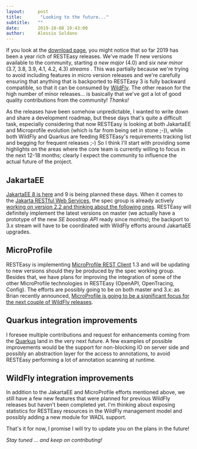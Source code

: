 ```yaml
---
layout:     post
title:       "Looking to the future..."
subtitle:   ""
date:       2019-10-08 19:43:00
author:     Alessio Soldano
---
```

If you look at the [download page](https://resteasy.github.io/downloads.html), you might notice that so far 2019 has been a year rich of RESTEasy releases. We&#39;ve made 
_11_
 new versions available to the community, starting 
_a new major_
 (4.0) and 
_six new minor_
 (3.7, 3.8, 3.9, 4.1, 4.2, 4.3) 
_streams_
. This was partially because we&#39;re trying to avoid including features in micro version releases and we&#39;re carefully ensuring that anything that is backported to RESTEasy 3 is fully backward compatible, so that it can be consumed by [WildFly](https://wildfly.org/). The other reason for the high number of minor releases... is basically that we&#39;ve got a lot of good quality contributions from the community! _Thanks!_

As the releases have been somehow unpredictable, I wanted to write down and share a development roadmap, but these days that&#39;s quite a difficult task, especially considering that now RESTEasy is looking at both JakartaEE and Microprofile evolution (which is far from being set in stone ;-)), while both WildFly and Quarkus are feeding RESTEasy&#39;s requirements tracking list and begging for frequent releases ;-) So I think I&#39;ll start with providing some highlights on the areas where the core team is currently willing to focus in the next 12-18 months; clearly I expect the community to influence the actual future of the project.

## JakartaEE ##

[JakartaEE 8 is here](https://jakarta.ee/release/) and 9 is being planned these days. When it comes to the [Jakarta RESTful Web Services](https://projects.eclipse.org/projects/ee4j.jaxrs), the spec group is already actively [working on version 2.2 and thinking about the following ones](https://github.com/eclipse-ee4j/jaxrs-api/wiki/Roadmap). RESTEasy will definitely implement the latest versions on master (we actually have a prototype of the new _SE boostrap API_ ready since months); the backport to 3.x stream will have to be coordinated with WildFly efforts around JakartaEE upgrades.

## MicroProfile ##

RESTEasy is implementing [MicroProfile REST Client](https://microprofile.io/project/eclipse/microprofile-rest-client) 1.3 and will be updating to new versions should they be produced by the spec working group. Besides that, we have plans for improving the integration of some of the other MicroProfile technologies in RESTEasy (OpenAPI, OpenTracing, Config). The efforts are possibly going to be on both master and 3.x: as Brian recently announced, [MicroProfile is going to be a significant focus for the next couple of WildFly releases](https://wildfly.org/news/2019/10/03/WildFly18-Final-Released/).

## Quarkus integration improvements ##

I foresee multiple contributions and request for enhancements coming from the [Quarkus](https://quarkus.io/) land in the very next future. A few examples of possible improvements would be the support for non-blocking IO on server side and possibly an abstraction layer for the access to annotations, to avoid RESTEasy performing a lot of annotation scanning at runtime.

## WildFly integration improvements ##

In addition to the JakartaEE and MicroProfile efforts mentioned above, we still have a few new features that were planned for previous WildFly releases but haven&#39;t been completed yet. I&#39;m thinking about exposing statistics for RESTEasy resources in the WildFly management model and possibly adding a new module for WADL support. 

That&#39;s it for now, I promise I will try to update you on the plans in the future!

_Stay tuned ... and keep on contributing!_
